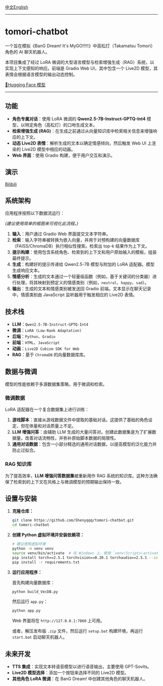 [中文]()[English](https://github.com/Shenyqqq/tomori-chatbot/blob/master/README.md)

-----

# tomori-chatbot

一个旨在模拟《BanG Dream\! It's MyGO\!\!\!\!\!》中高松灯（Takamatsu Tomori）角色的 AI 聊天机器人。

本项目集成了经过 LoRA 微调的大型语言模型与检索增强生成（RAG）系统，以实现上下文感知的响应。前端是 Gradio Web UI，其中包含一个 Live2D 模型，其表情会根据语言模型的输出动态控制。

[🤗Hugging Face 模型](https://huggingface.co/gumigumi/qwen2.5-7B-Int4-tomori_lora)

-----

## 功能

  * **角色专属对话**：使用 LoRA 微调的 **Qwen2.5-7B-Instruct-GPTQ-Int4** 模型，以特定角色（高松灯）的口吻生成文本。
  * **检索增强生成 (RAG)**：在生成之前通过从向量知识库中检索相关信息来增强响应的上下文。
  * **动态 Live2D 表情**：解析生成的文本以确定情感倾向，然后触发 Web UI 上渲染的 Live2D 模型中相应的动画。
  * **Web 界面**：使用 Gradio 构建，便于用户交互和演示。

## 演示

[Bilibili](https://www.bilibili.com/video/BV1AU39zzESa/)

## 系统架构

应用程序按照以下数据流运行：

*(建议使用简单的框图来可视化此流程。)*

1.  **输入**：用户通过 Gradio Web 界面提交文本字符串。
2.  **检索**：输入字符串被转换为嵌入向量，并用于对预构建的向量数据库（FAISS/ChromaDB）执行相似性搜索。检索出 top-k 结果作为上下文。
3.  **提示构建**：使用包含系统角色、检索到的上下文和用户原始输入的模板，组装最终提示。
4.  **生成**：构建好的提示传递给 Qwen2.5-7B 模型与附加的 LoRA 适配器。模型生成响应文本。
5.  **情感分析**：生成的文本通过一个轻量级函数（例如，基于关键词的分类器）进行处理，将其映射到预定义的情感类别（例如，`neutral`、`happy`、`sad`）。
6.  **输出**：生成的文本和情感类别被发送回 Gradio 前端。文本显示在聊天记录中，情感类别由 JavaScript 监听器用于触发相应的 Live2D 表情。

## 技术栈

  * **LLM**：`Qwen2.5-7B-Instruct-GPTQ-Int4`
  * **微调**：`LoRA (Low-Rank Adaptation)`
  * **后端**：`Python`、`Gradio`
  * **前端**：`HTML`、`JavaScript`
  * **动画**：`Live2D Cubism SDK for Web`
  * **RAG**：基于 `ChromaDB` 的向量数据库库。

## 数据与微调

模型的性能依赖于多源数据集策略，用于微调和检索。

### 微调数据

LoRA 适配器在一个复合数据集上进行训练：

1.  **游戏脚本**：直接从游戏数据文件中提取的基础对话。这提供了基础的角色设定，但在体量和对话质量上不足。
2.  **LLM 增强问答**：由辅助 LLM 生成的大量问答对。创建此数据集是为了扩展数据量，改善对话流畅性，并弥补原始脚本数据的局限性。
3.  **通用对话数据**：包含一小部分精选的通用对话数据，以提高模型的泛化能力并防止过拟合。

### RAG 知识库

为了提高效率，**LLM 增强问答数据集**被重新用作 RAG 系统的知识库。这种方法确保了检索到的上下文在风格上与微调模型的预期输出保持一致。

## 设置与安装

1.  **克隆仓库：**

    ```bash
    git clone https://github.com/Shenyqqq/tomori-chatbot.git
    cd tomori-chatbot
    ```

2.  **创建 Python 虚拟环境并安装依赖项：**

    ```bash
    # 建议使用虚拟环境
    python -m venv venv
    source venv/bin/activate  # 在 Windows 上，使用 `venv\Scripts\activate`
    pip install torch==2.5.1 torchvision==0.20.1 torchaudio==2.5.1 --index-url https://download.pytorch.org/whl/cu124
    pip install -r requirements.txt
    ```

3.  **运行应用程序：**

    首先构建向量数据库：

    ```bash
    python build_VecDB.py
    ```

    然后运行 `app.py`：

    ```bash
    python app.py
    ```

    Web 界面将在 `http://127.0.0.1:7860` 上可用。

    或者，解压发布版 `.zip` 文件，然后运行 `setup.bat` 构建环境，再运行 `start.bat` 启动聊天机器人。

## 未来开发

  * **TTS 集成**：实现文本转语音模型以进行语音输出，主要使用 GPT-Sovits。
  * **Live2D 模型选择**：添加一个按钮来选择不同的 Live2D 模型。
  * **其他角色 LoRA 微调**：在 BanG Dream\! 中创建其他角色的聊天机器人。
